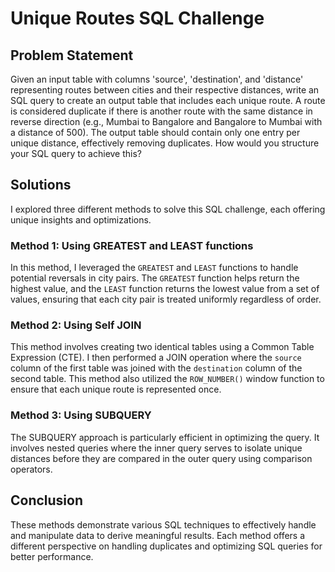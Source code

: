 # Unique Routes SQL Challenge

## Problem Statement
Given an input table with columns 'source', 'destination', and 'distance' representing routes between cities and their respective distances, write an SQL query to create an output table that includes each unique route. A route is considered duplicate if there is another route with the same distance in reverse direction (e.g., Mumbai to Bangalore and Bangalore to Mumbai with a distance of 500). The output table should contain only one entry per unique distance, effectively removing duplicates. How would you structure your SQL query to achieve this?

## Solutions
I explored three different methods to solve this SQL challenge, each offering unique insights and optimizations.

### Method 1: Using GREATEST and LEAST functions
In this method, I leveraged the `GREATEST` and `LEAST` functions to handle potential reversals in city pairs. The `GREATEST` function helps return the highest value, and the `LEAST` function returns the lowest value from a set of values, ensuring that each city pair is treated uniformly regardless of order.

### Method 2: Using Self JOIN
This method involves creating two identical tables using a Common Table Expression (CTE). I then performed a JOIN operation where the `source` column of the first table was joined with the `destination` column of the second table. This method also utilized the `ROW_NUMBER()` window function to ensure that each unique route is represented once.

### Method 3: Using SUBQUERY
The SUBQUERY approach is particularly efficient in optimizing the query. It involves nested queries where the inner query serves to isolate unique distances before they are compared in the outer query using comparison operators.

## Conclusion
These methods demonstrate various SQL techniques to effectively handle and manipulate data to derive meaningful results. Each method offers a different perspective on handling duplicates and optimizing SQL queries for better performance.

